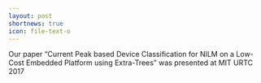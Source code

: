 ```yaml
---
layout: post
shortnews: true
icon: file-text-o
---
```

Our paper “Current Peak based Device Classification for NILM on a Low-Cost Embedded Platform using Extra-Trees” was presented at MIT URTC 2017
